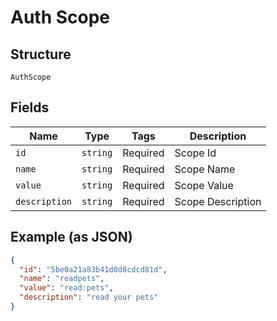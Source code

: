 
# Auth Scope

## Structure

`AuthScope`

## Fields

| Name | Type | Tags | Description |
|  --- | --- | --- | --- |
| `id` | `string` | Required | Scope Id |
| `name` | `string` | Required | Scope Name |
| `value` | `string` | Required | Scope Value |
| `description` | `string` | Required | Scope Description |

## Example (as JSON)

```json
{
  "id": "5be0a21a83b41d0d8cdcd81d",
  "name": "readpets",
  "value": "read:pets",
  "description": "read your pets"
}
```

